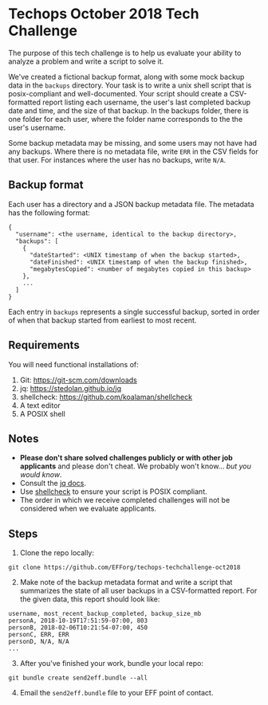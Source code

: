# Techops October 2018 Tech Challenge

The purpose of this tech challenge is to help us evaluate your ability to analyze a problem and write a script to solve it.

We've created a fictional backup format, along with some mock backup data in the `backups` directory. Your task is to write a unix shell script that is posix-compliant and well-documented. Your script should create a CSV-formatted report listing each username, the user's last completed backup date and time, and the size of that backup. In the backups folder, there is one folder for each user, where the folder name corresponds to the the user's username.

Some backup metadata may be missing, and some users may not have had any backups. Where there is no metadata file, write `ERR` in the CSV fields for that user. For instances where the user has no backups, write `N/A`.

## Backup format

Each user has a directory and a JSON backup metadata file. The metadata has the following format:

```
{
  "username": <the username, identical to the backup directory>,
  "backups": [
    {
      "dateStarted": <UNIX timestamp of when the backup started>,
      "dateFinished": <UNIX timestamp of when the backup finished>,
      "megabytesCopied": <number of megabytes copied in this backup>
    },
    ...
  ]
}
```

Each entry in `backups` represents a single successful backup, sorted in order of when that backup started from earliest to most recent.

## Requirements

You will need functional installations of:

1. Git: https://git-scm.com/downloads
2. jq: https://stedolan.github.io/jq
3. shellcheck: https://github.com/koalaman/shellcheck
3. A text editor
4. A POSIX shell

## Notes

* **Please don't share solved challenges publicly or with other job applicants** and please don't cheat. We probably won't know... *but you would know*.
* Consult the [jq docs](https://stedolan.github.io/jq/manual/).
* Use [shellcheck](https://www.shellcheck.net/) to ensure your script is POSIX compliant.
* The order in which we receive completed challenges will not be considered when we evaluate applicants.

## Steps

1. Clone the repo locally:

```
git clone https://github.com/EFForg/techops-techchallenge-oct2018
```

2. Make note of the backup metadata format and write a script that summarizes the state of all user backups in a CSV-formatted report. For the given data, this report should look like:

```
username, most_recent_backup_completed, backup_size_mb
personA, 2018-10-19T17:51:59-07:00, 803
personB, 2018-02-06T10:21:54-07:00, 450
personC, ERR, ERR
personD, N/A, N/A
...
```

3. After you've finished your work, bundle your local repo:

```
git bundle create send2eff.bundle --all
```

4. Email the `send2eff.bundle` file to your EFF point of contact.
